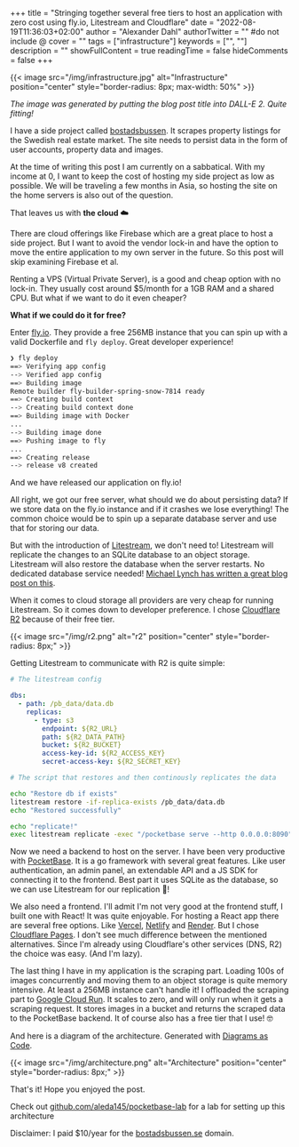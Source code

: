 +++
title = "Stringing together several free tiers to host an application with zero cost using fly.io, Litestream and Cloudflare"
date = "2022-08-19T11:36:03+02:00"
author = "Alexander Dahl"
authorTwitter = "" #do not include @
cover = ""
tags = ["infrastructure"]
keywords = ["", ""]
description = ""
showFullContent = true
readingTime = false
hideComments = false
+++

{{< image src="/img/infrastructure.jpg" alt="Infrastructure" position="center" style="border-radius: 8px; max-width: 50%" >}}

_The image was generated by putting the blog post title into DALL-E 2. Quite fitting!_

I have a side project called [bostadsbussen](https://bostadsbussen.se). It
scrapes property listings for the Swedish real estate market. The site needs to
persist data in the form of user accounts, property data and images.

At the time of writing this post I am currently on a sabbatical. With my income
at 0, I want to keep the cost of hosting my side project as low as possible. We
will be traveling a few months in Asia, so hosting the site on the home servers
is also out of the question.

That leaves us with **the cloud ☁️**

There are cloud offerings like Firebase which are a great place to host a side
project. But I want to avoid the vendor lock-in and have the option to move the
entire application to my own server in the future. So this post will skip
examining Firebase et al.

Renting a VPS (Virtual Private Server), is a good and cheap option with no
lock-in. They usually cost around $5/month for a 1GB RAM and a shared CPU. But
what if we want to do it even cheaper?

**What if we could do it for free?**

Enter [fly.io](https://fly.io). They provide a free 256MB instance that you can
spin up with a valid Dockerfile and `fly deploy`. Great developer experience!

```bash
❯ fly deploy
==> Verifying app config
--> Verified app config
==> Building image
Remote builder fly-builder-spring-snow-7814 ready
==> Creating build context
--> Creating build context done
==> Building image with Docker
...
--> Building image done
==> Pushing image to fly
...
==> Creating release
--> release v8 created
```

And we have released our application on fly.io!

All right, we got our free server, what should we do about persisting data? If
we store data on the fly.io instance and if it crashes we lose everything! The
common choice would be to spin up a separate database server and use that for
storing our data.

But with the introduction of [Litestream](https://litestream.io), we don't need
to! Litestream will replicate the changes to an SQLite database to an object
storage. Litestream will also restore the database when the server restarts. No
dedicated database service needed! [Michael Lynch has written a great blog post
on this](https://mtlynch.io/litestream/).

When it comes to cloud storage all providers are very cheap for running
Litestream. So it comes down to developer preference. I chose [Cloudflare
R2](https://www.cloudflare.com/products/r2/) because of their free tier.

{{< image src="/img/r2.png" alt="r2" position="center" style="border-radius: 8px;" >}}

Getting Litestream to communicate with R2 is quite simple:

```yaml
# The litestream config

dbs:
  - path: /pb_data/data.db
    replicas:
      - type: s3
        endpoint: ${R2_URL}
        path: ${R2_DATA_PATH}
        bucket: ${R2_BUCKET}
        access-key-id: ${R2_ACCESS_KEY}
        secret-access-key: ${R2_SECRET_KEY}
```

```bash
# The script that restores and then continously replicates the data

echo "Restore db if exists"
litestream restore -if-replica-exists /pb_data/data.db
echo "Restored successfully"

echo "replicate!"
exec litestream replicate -exec "/pocketbase serve --http 0.0.0.0:8090"
```

Now we need a backend to host on the server. I have been very productive with
[PocketBase](https://pocketbase.io/). It is a go framework with several great
features. Like user authentication, an admin panel, an extendable API and a JS
SDK for connecting it to the frontend. Best part it uses SQLite as the database,
so we can use Litestream for our replication 🎉!

We also need a frontend. I'll admit I'm not very good at the frontend stuff, I
built one with React! It was quite enjoyable. For hosting a React app there are
several free options. Like [Vercel](https://vercel.com/),
[Netlify](https://www.netlify.com/) and [Render](https://render.com/). But I
chose [Cloudflare Pages](https://pages.cloudflare.com/). I don't see much
difference between the mentioned alternatives. Since I'm already using
Cloudflare's other services (DNS, R2) the choice was easy. (And I'm lazy).

The last thing I have in my application is the scraping part. Loading 100s of images
concurrently and moving them to an object storage is quite memory intensive. At
least a 256MB instance can't handle it! I offloaded the scraping part to [Google
Cloud Run](https://cloud.google.com/run). It scales to zero, and will only run
when it gets a scraping request. It stores images in a bucket and returns the
scraped data to the PocketBase backend. It of course also has a free tier that
I use! 🤓

And here is a diagram of the architecture. Generated with [Diagrams as Code](https://diagrams.mingrammer.com/).

{{< image src="/img/architecture.png" alt="Architecture" position="center" style="border-radius: 8px;" >}}

That's it! Hope you enjoyed the post.

Check out [github.com/aleda145/pocketbase-lab](https://github.com/aleda145/pocketbase-lab) for a
lab for setting up this architecture

Disclaimer: I paid $10/year for the [bostadsbussen.se](https://bostadsbussen.se)
domain.
